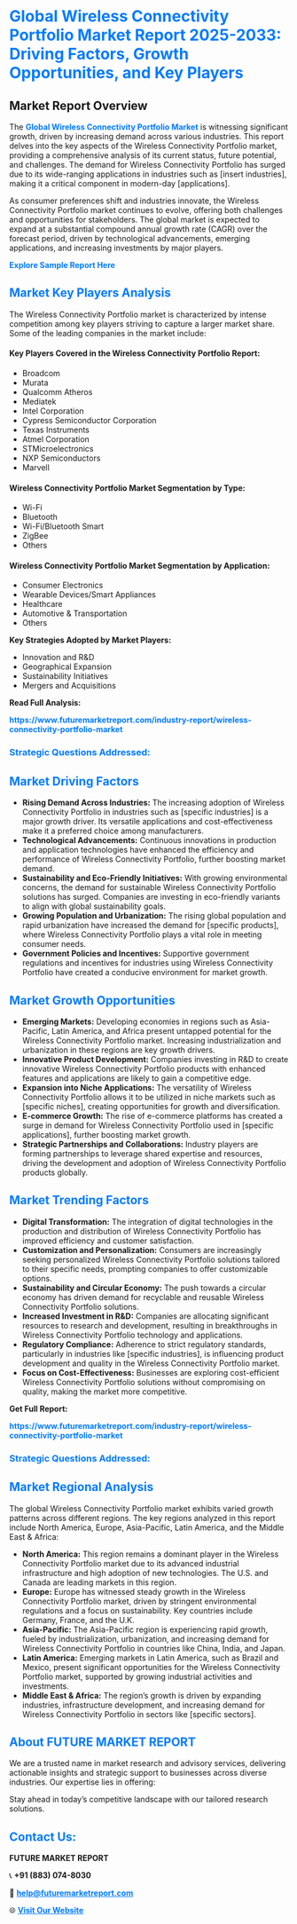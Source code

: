 <h1 style="color: #007BFF;">Global Wireless Connectivity Portfolio Market Report 2025-2033: Driving Factors, Growth Opportunities, and Key Players</h1>

<section id="overview">
<h2>Market Report Overview</h2>
<p>The <a href="https://www.futuremarketreport.com/industry-report/wireless-connectivity-portfolio-market" style="color: #007BFF; text-decoration: none;"><strong>Global Wireless Connectivity Portfolio Market</strong></a> is witnessing significant growth, driven by increasing demand across various industries. This report delves into the key aspects of the Wireless Connectivity Portfolio market, providing a comprehensive analysis of its current status, future potential, and challenges. The demand for Wireless Connectivity Portfolio has surged due to its wide-ranging applications in industries such as [insert industries], making it a critical component in modern-day [applications].</p>
<p>As consumer preferences shift and industries innovate, the Wireless Connectivity Portfolio market continues to evolve, offering both challenges and opportunities for stakeholders. The global market is expected to expand at a substantial compound annual growth rate (CAGR) over the forecast period, driven by technological advancements, emerging applications, and increasing investments by major players.</p>
</section>

<section id="overview">
<p><a href="https://www.futuremarketreport.com/request-sample/reportId=115271" style="color: #007BFF; text-decoration: none;"><strong>Explore Sample Report Here</strong></a></p>
</section>

<section id="key-players">
<h2 style="color: #007BFF;">Market Key Players Analysis</h2>
<p>The Wireless Connectivity Portfolio market is characterized by intense competition among key players striving to capture a larger market share. Some of the leading companies in the market include:</p>
<h4>Key Players Covered in the Wireless Connectivity Portfolio Report:</h4>
<ul><li>Broadcom</li><li>Murata</li><li>Qualcomm Atheros</li><li>Mediatek</li><li>Intel Corporation</li><li>Cypress Semiconductor Corporation</li><li>Texas Instruments</li><li>Atmel Corporation</li><li>STMicroelectronics</li><li>NXP Semiconductors</li><li>Marvell</li></ul>
<h4>Wireless Connectivity Portfolio Market Segmentation by Type:</h4>
<ul><li>Wi-Fi</li><li>Bluetooth</li><li>Wi-Fi/Bluetooth Smart</li><li>ZigBee</li><li>Others</li></ul>

<h4>Wireless Connectivity Portfolio Market Segmentation by Application:</h4>
<ul><li>Consumer Electronics</li><li>Wearable Devices/Smart Appliances</li><li>Healthcare</li><li>Automotive &amp; Transportation</li><li>Others</li></ul>
<p><strong>Key Strategies Adopted by Market Players:</strong></p>
<ul>
<li>Innovation and R&D</li>
<li>Geographical Expansion</li>
<li>Sustainability Initiatives</li>
<li>Mergers and Acquisitions</li>
</ul>
</section>

<section>
<p><strong>Read Full Analysis: </strong></p><a href="https://www.futuremarketreport.com/industry-report/wireless-connectivity-portfolio-market" style="color: #007BFF; text-decoration: none;"><strong>https://www.futuremarketreport.com/industry-report/wireless-connectivity-portfolio-market</strong></a>
<h3 style="color: #007BFF;">Strategic Questions Addressed:</h3>
</section>

<section id="driving-factors">
<h2 style="color: #007BFF;">Market Driving Factors</h2>
<ul>
<li><strong>Rising Demand Across Industries:</strong> The increasing adoption of Wireless Connectivity Portfolio in industries such as [specific industries] is a major growth driver. Its versatile applications and cost-effectiveness make it a preferred choice among manufacturers.</li>
<li><strong>Technological Advancements:</strong> Continuous innovations in production and application technologies have enhanced the efficiency and performance of Wireless Connectivity Portfolio, further boosting market demand.</li>
<li><strong>Sustainability and Eco-Friendly Initiatives:</strong> With growing environmental concerns, the demand for sustainable Wireless Connectivity Portfolio solutions has surged. Companies are investing in eco-friendly variants to align with global sustainability goals.</li>
<li><strong>Growing Population and Urbanization:</strong> The rising global population and rapid urbanization have increased the demand for [specific products], where Wireless Connectivity Portfolio plays a vital role in meeting consumer needs.</li>
<li><strong>Government Policies and Incentives:</strong> Supportive government regulations and incentives for industries using Wireless Connectivity Portfolio have created a conducive environment for market growth.</li>
</ul>
</section>

<section id="growth-opportunities">
<h2 style="color: #007BFF;">Market Growth Opportunities</h2>
<ul>
<li><strong>Emerging Markets:</strong> Developing economies in regions such as Asia-Pacific, Latin America, and Africa present untapped potential for the Wireless Connectivity Portfolio market. Increasing industrialization and urbanization in these regions are key growth drivers.</li>
<li><strong>Innovative Product Development:</strong> Companies investing in R&D to create innovative Wireless Connectivity Portfolio products with enhanced features and applications are likely to gain a competitive edge.</li>
<li><strong>Expansion into Niche Applications:</strong> The versatility of Wireless Connectivity Portfolio allows it to be utilized in niche markets such as [specific niches], creating opportunities for growth and diversification.</li>
<li><strong>E-commerce Growth:</strong> The rise of e-commerce platforms has created a surge in demand for Wireless Connectivity Portfolio used in [specific applications], further boosting market growth.</li>
<li><strong>Strategic Partnerships and Collaborations:</strong> Industry players are forming partnerships to leverage shared expertise and resources, driving the development and adoption of Wireless Connectivity Portfolio products globally.</li>
</ul>
</section>

<section id="trending-factors">
<h2 style="color: #007BFF;">Market Trending Factors</h2>
<ul>
<li><strong>Digital Transformation:</strong> The integration of digital technologies in the production and distribution of Wireless Connectivity Portfolio has improved efficiency and customer satisfaction.</li>
<li><strong>Customization and Personalization:</strong> Consumers are increasingly seeking personalized Wireless Connectivity Portfolio solutions tailored to their specific needs, prompting companies to offer customizable options.</li>
<li><strong>Sustainability and Circular Economy:</strong> The push towards a circular economy has driven demand for recyclable and reusable Wireless Connectivity Portfolio solutions.</li>
<li><strong>Increased Investment in R&D:</strong> Companies are allocating significant resources to research and development, resulting in breakthroughs in Wireless Connectivity Portfolio technology and applications.</li>
<li><strong>Regulatory Compliance:</strong> Adherence to strict regulatory standards, particularly in industries like [specific industries], is influencing product development and quality in the Wireless Connectivity Portfolio market.</li>
<li><strong>Focus on Cost-Effectiveness:</strong> Businesses are exploring cost-efficient Wireless Connectivity Portfolio solutions without compromising on quality, making the market more competitive.</li>
</ul>
</section>

<section>
<p><strong>Get Full Report: </strong></p><a href="https://www.futuremarketreport.com/industry-report/wireless-connectivity-portfolio-market" style="color: #007BFF; text-decoration: none;"><strong>https://www.futuremarketreport.com/industry-report/wireless-connectivity-portfolio-market</strong></a>
<h3 style="color: #007BFF;">Strategic Questions Addressed:</h3>
</section>


<section id="regional-analysis">
<h2 style="color: #007BFF;">Market Regional Analysis</h2>
<p>The global Wireless Connectivity Portfolio market exhibits varied growth patterns across different regions. The key regions analyzed in this report include North America, Europe, Asia-Pacific, Latin America, and the Middle East & Africa:</p>
<ul>
<li><strong>North America:</strong> This region remains a dominant player in the Wireless Connectivity Portfolio market due to its advanced industrial infrastructure and high adoption of new technologies. The U.S. and Canada are leading markets in this region.</li>
<li><strong>Europe:</strong> Europe has witnessed steady growth in the Wireless Connectivity Portfolio market, driven by stringent environmental regulations and a focus on sustainability. Key countries include Germany, France, and the U.K.</li>
<li><strong>Asia-Pacific:</strong> The Asia-Pacific region is experiencing rapid growth, fueled by industrialization, urbanization, and increasing demand for Wireless Connectivity Portfolio in countries like China, India, and Japan.</li>
<li><strong>Latin America:</strong> Emerging markets in Latin America, such as Brazil and Mexico, present significant opportunities for the Wireless Connectivity Portfolio market, supported by growing industrial activities and investments.</li>
<li><strong>Middle East & Africa:</strong> The region’s growth is driven by expanding industries, infrastructure development, and increasing demand for Wireless Connectivity Portfolio in sectors like [specific sectors].</li>
</ul>
</section>

<footer>
<h2 style="color: #007BFF;">About FUTURE MARKET REPORT</h2>
<p>We are a trusted name in market research and advisory services, delivering actionable insights and strategic support to businesses across diverse industries. Our expertise lies in offering:</p>

<p>Stay ahead in today’s competitive landscape with our tailored research solutions.</p>

<h2 style="color: #007BFF;">Contact Us:</h2>
<p><strong>FUTURE MARKET REPORT</strong></p>
<p>📞 <strong>+91 (883) 074-8030</strong></p>
<p>📧 <strong><a href="mailto:help@futuremarketreport.com" style="color: #007BFF;">help@futuremarketreport.com</a></strong></p>
<p>🌐 <strong><a href="https://www.futuremarketreport.com/" style="color: #007BFF;">Visit Our Website</a></strong></p>
</footer>